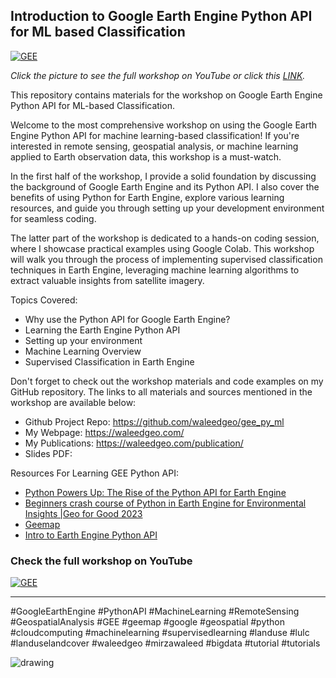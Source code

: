 ## Introduction to Google Earth Engine Python API for ML based Classification

[![GEE](https://imgur.com/DVgXrNi.png)](https://youtu.be/CKnHsVaCpBE)

_Click the picture to see the full workshop on YouTube or click this _[LINK](https://youtu.be/CKnHsVaCpBE)_._

This repository contains materials for the workshop on Google Earth Engine Python API for ML-based Classification.

Welcome to the most comprehensive workshop on using the Google Earth Engine Python API for machine learning-based classification! If you're interested in remote sensing, geospatial analysis, or machine learning applied to Earth observation data, this workshop is a must-watch.

In the first half of the workshop, I provide a solid foundation by discussing the background of Google Earth Engine and its Python API. I also cover the benefits of using Python for Earth Engine, explore various learning resources, and guide you through setting up your development environment for seamless coding.

The latter part of the workshop is dedicated to a hands-on coding session, where I showcase practical examples using Google Colab. This workshop will walk you through the process of implementing supervised classification techniques in Earth Engine, leveraging machine learning algorithms to extract valuable insights from satellite imagery.

Topics Covered:
- Why use the Python API for Google Earth Engine?
- Learning the Earth Engine Python API
- Setting up your environment
- Machine Learning Overview
- Supervised Classification in Earth Engine

Don't forget to check out the workshop materials and code examples on my GitHub repository. The links to all materials and sources mentioned in the workshop are available below:

- Github Project Repo: https://github.com/waleedgeo/gee_py_ml
- My Webpage: https://waleedgeo.com/
- My Publications: https://waleedgeo.com/publication/
- Slides PDF: 

Resources For Learning GEE Python API:

- [Python Powers Up: The Rise of the Python API for Earth Engine](https://medium.com/google-earth/python-powers-up-the-rise-of-the-python-api-for-earth-engine-056741eb1b75)
- [Beginners crash course of Python in Earth Engine for Environmental Insights |Geo for Good 2023](https://www.youtube.com/watch?v=oHVlWqkun-Y)
- [Geemap](https://geemap.org/)
- [Intro to Earth Engine Python API](https://developers.google.com/earth-engine/tutorials/community/intro-to-python-api)


### Check the full workshop on YouTube

[![GEE](https://img.youtube.com/vi/CKnHsVaCpBE/0.jpg)](https://www.youtube.com/watch?v=CKnHsVaCpBE)


---

#GoogleEarthEngine #PythonAPI #MachineLearning #RemoteSensing #GeospatialAnalysis #GEE #geemap #google #geospatial #python #cloudcomputing #machinelearning #supervisedlearning #landuse #lulc #landuselandcover #waleedgeo #mirzawaleed #bigdata #tutorial #tutorials


<img src="https://imgur.com/C6Z9CmI.png" alt="drawing" width="=100"/>